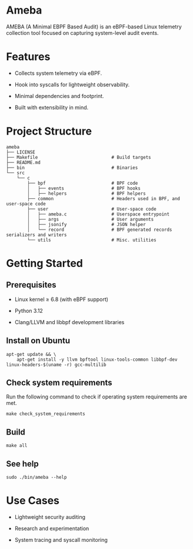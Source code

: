 # Ameba
AMEBA (A Minimal EBPF Based Audit) is an eBPF-based Linux telemetry collection tool focused on capturing system-level audit events.


# Features
* Collects system telemetry via eBPF.

* Hook into syscalls for lightweight observability.

* Minimal dependencies and footprint.

* Built with extensibility in mind.


# Project Structure
```
ameba
├── LICENSE
├── Makefile                            # Build targets
├── README.md
├── bin                                 # Binaries
└── src
    └── c
        ├── bpf                         # BPF code
        │   ├── events                  # BPF hooks
        │   ├── helpers                 # BPF helpers
        ├── common                      # Headers used in BPF, and user-space code
        ├── user                        # User-space code
        │   ├── ameba.c                 # Userspace entrypoint
        │   ├── args                    # User arguments
        │   ├── jsonify                 # JSON helper
        │   └── record                  # BPF generated records serializers and writers
        └── utils                       # Misc. utilities
```

# Getting Started

## Prerequisites

* Linux kernel ≥ 6.8 (with eBPF support)

* Python 3.12

* Clang/LLVM and libbpf development libraries

## Install on Ubuntu

```
apt-get update && \
    apt-get install -y llvm bpftool linux-tools-common libbpf-dev linux-headers-$(uname -r) gcc-multilib
```

## Check system requirements
Run the following command to check if operating system requirements are met.
```
make check_system_requirements
```

## Build

```
make all
```

## See help

```
sudo ./bin/ameba --help
```

# Use Cases

* Lightweight security auditing

* Research and experimentation

* System tracing and syscall monitoring